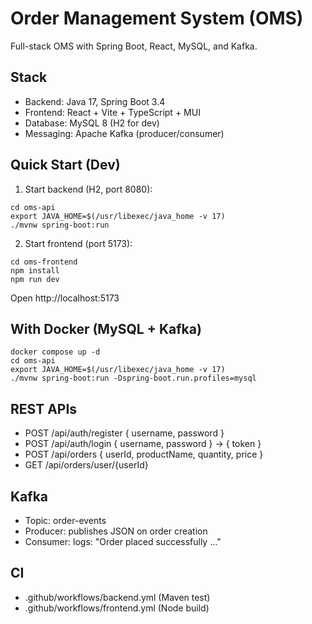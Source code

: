 # Order Management System (OMS)

Full-stack OMS with Spring Boot, React, MySQL, and Kafka.

## Stack
- Backend: Java 17, Spring Boot 3.4
- Frontend: React + Vite + TypeScript + MUI
- Database: MySQL 8 (H2 for dev)
- Messaging: Apache Kafka (producer/consumer)

## Quick Start (Dev)
1) Start backend (H2, port 8080):
```
cd oms-api
export JAVA_HOME=$(/usr/libexec/java_home -v 17)
./mvnw spring-boot:run
```
2) Start frontend (port 5173):
```
cd oms-frontend
npm install
npm run dev
```
Open http://localhost:5173

## With Docker (MySQL + Kafka)
```
docker compose up -d
cd oms-api
export JAVA_HOME=$(/usr/libexec/java_home -v 17)
./mvnw spring-boot:run -Dspring-boot.run.profiles=mysql
```

## REST APIs
- POST /api/auth/register { username, password }
- POST /api/auth/login { username, password } -> { token }
- POST /api/orders { userId, productName, quantity, price }
- GET /api/orders/user/{userId}

## Kafka
- Topic: order-events
- Producer: publishes JSON on order creation
- Consumer: logs: "Order placed successfully ..."

## CI
- .github/workflows/backend.yml (Maven test)
- .github/workflows/frontend.yml (Node build) 